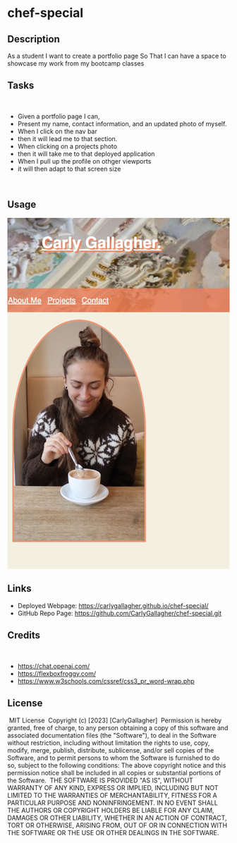# chef-special

## Description
As a student I want to create a portfolio page
So That I can have a space to showcase my work from my bootcamp classes 

## Tasks
​
- Given a portfolio page I can,
- Present my name, contact information, and an updated photo of myself.
- When I click on the nav bar 
- then it will lead me to that section.
- When clicking on a projects photo 
- then it will take me to that deployed application
- When I pull up the profile on othger viewports
- it will then adapt to that screen size

​
## Usage

​![profile nav and photo](./assets/images/screenshot.png)

## Links
- Deployed Webpage: https://carlygallagher.github.io/chef-special/
- GitHub Repo Page: https://github.com/CarlyGallagher/chef-special.git
​
## Credits
​
- https://chat.openai.com/
- https://flexboxfroggy.com/
- https://www.w3schools.com/cssref/css3_pr_word-wrap.php
​
## License
​
MIT License
​
Copyright (c) [2023] [CarlyGallagher]
​
Permission is hereby granted, free of charge, to any person obtaining a copy
of this software and associated documentation files (the "Software"), to deal
in the Software without restriction, including without limitation the rights
to use, copy, modify, merge, publish, distribute, sublicense, and/or sell
copies of the Software, and to permit persons to whom the Software is
furnished to do so, subject to the following conditions:
​
The above copyright notice and this permission notice shall be included in all
copies or substantial portions of the Software.
​
THE SOFTWARE IS PROVIDED "AS IS", WITHOUT WARRANTY OF ANY KIND, EXPRESS OR
IMPLIED, INCLUDING BUT NOT LIMITED TO THE WARRANTIES OF MERCHANTABILITY,
FITNESS FOR A PARTICULAR PURPOSE AND NONINFRINGEMENT. IN NO EVENT SHALL THE
AUTHORS OR COPYRIGHT HOLDERS BE LIABLE FOR ANY CLAIM, DAMAGES OR OTHER
LIABILITY, WHETHER IN AN ACTION OF CONTRACT, TORT OR OTHERWISE, ARISING FROM,
OUT OF OR IN CONNECTION WITH THE SOFTWARE OR THE USE OR OTHER DEALINGS IN THE
SOFTWARE.